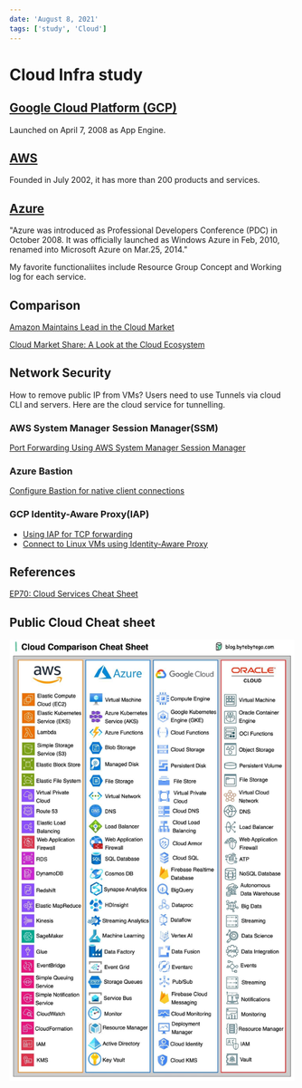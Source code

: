 ```yaml
---
date: 'August 8, 2021'
tags: ['study', 'Cloud']
---
```


# Cloud Infra study

## [Google Cloud Platform (GCP)](https://en.wikipedia.org/wiki/Google_Cloud_Platform)

Launched on April 7, 2008 as App Engine.

## [AWS](https://en.wikipedia.org/wiki/Amazon_Web_Services)

Founded in July 2002, it has more than 200 products and services.

## [Azure](https://en.wikipedia.org/wiki/Microsoft_Azure)

"Azure was introduced as Professional Developers Conference (PDC) in October 2008. It was officially launched as Windows Azure in Feb, 2010, renamed into
Microsoft Azure on Mar.25, 2014."

My favorite functionaliites include Resource Group Concept and Working log
for each service.

## Comparison

[Amazon Maintains Lead in the Cloud Market](https://www.statista.com/chart/18819/worldwide-market-share-of-leading-cloud-infrastructure-service-providers/)

[Cloud Market Share: A Look at the Cloud Ecosystem](https://kinsta.com/blog/cloud-market-share/)

## Network Security

How to remove public IP from VMs? Users need to use Tunnels via cloud CLI and servers. Here are the cloud service for tunnelling.

### AWS System Manager Session Manager(SSM)

[Port Forwarding Using AWS System Manager Session Manager](https://aws.amazon.com/blogs/aws/new-port-forwarding-using-aws-system-manager-sessions-manager/)

### Azure Bastion

[Configure Bastion for native client connections](https://learn.microsoft.com/en-us/azure/bastion/native-client)

### GCP Identity-Aware Proxy(IAP)

* [Using IAP for TCP forwarding](https://cloud.google.com/iap/docs/using-tcp-forwarding)
* [Connect to Linux VMs using Identity-Aware Proxy](https://cloud.google.com/compute/docs/connect/ssh-using-iap)

## References

[EP70: Cloud Services Cheat Sheet](https://blog.bytebytego.com/p/ep70-cloud-services-cheat-sheet)

## Public Cloud Cheat sheet

![Cloud Comparison Cheat Sheet](./imgs/cloud_comparison_cheat_sheet.jpg)
